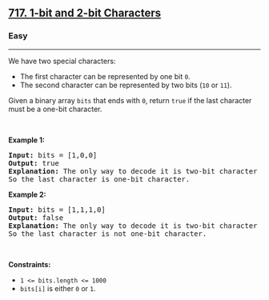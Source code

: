 <h2><a href="https://leetcode.com/problems/1-bit-and-2-bit-characters/">717. 1-bit and 2-bit Characters</a></h2><h3>Easy</h3><hr><div style="user-select: auto;"><p style="user-select: auto;">We have two special characters:</p>

<ul style="user-select: auto;">
	<li style="user-select: auto;">The first character can be represented by one bit <code style="user-select: auto;">0</code>.</li>
	<li style="user-select: auto;">The second character can be represented by two bits (<code style="user-select: auto;">10</code> or <code style="user-select: auto;">11</code>).</li>
</ul>

<p style="user-select: auto;">Given a binary array <code style="user-select: auto;">bits</code> that ends with <code style="user-select: auto;">0</code>, return <code style="user-select: auto;">true</code> if the last character must be a one-bit character.</p>

<p style="user-select: auto;">&nbsp;</p>
<p style="user-select: auto;"><strong style="user-select: auto;">Example 1:</strong></p>

<pre style="user-select: auto;"><strong style="user-select: auto;">Input:</strong> bits = [1,0,0]
<strong style="user-select: auto;">Output:</strong> true
<strong style="user-select: auto;">Explanation:</strong> The only way to decode it is two-bit character and one-bit character.
So the last character is one-bit character.
</pre>

<p style="user-select: auto;"><strong style="user-select: auto;">Example 2:</strong></p>

<pre style="user-select: auto;"><strong style="user-select: auto;">Input:</strong> bits = [1,1,1,0]
<strong style="user-select: auto;">Output:</strong> false
<strong style="user-select: auto;">Explanation:</strong> The only way to decode it is two-bit character and two-bit character.
So the last character is not one-bit character.
</pre>

<p style="user-select: auto;">&nbsp;</p>
<p style="user-select: auto;"><strong style="user-select: auto;">Constraints:</strong></p>

<ul style="user-select: auto;">
	<li style="user-select: auto;"><code style="user-select: auto;">1 &lt;= bits.length &lt;= 1000</code></li>
	<li style="user-select: auto;"><code style="user-select: auto;">bits[i]</code> is either <code style="user-select: auto;">0</code> or <code style="user-select: auto;">1</code>.</li>
</ul>
</div>
